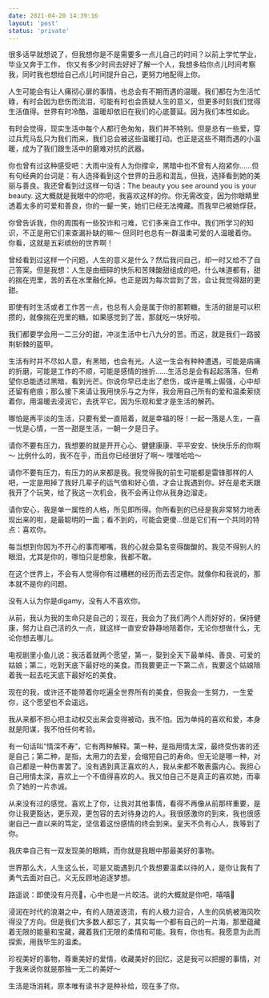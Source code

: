 ```yaml
---
date: 2021-04-20 14:39:16
layout: 'post'
status: 'private'
---
```


很多话早就想说了，但我想你是不是需要多一点儿自己的时间？以前上学忙学业，毕业又奔于工作，
你又有多少时间去好好了解一个人，我想多给你点儿时间考察我，同时我也想给自己点儿时间提升自己，更努力地配得上你。

人生可能会有让人痛彻心扉的事情，也总会有不期而遇的温暖。我们都在为生活忙碌，有时会因为悲伤而流泪，可能有时也会质疑人生的意义，但更多时刻我们觉得生活值得。世界有时冷酷，温暖却依旧在我们的心底蔓延。因为我们本性如此。

有时会觉得，现实生活中每个人都行色匆匆，我们并不特别。但是总有一些爱，穿过兵荒马乱只为我们而来，我们总会被这些温暖打动。也正是这些不期而遇的小温暖，成为了我们跟生活中的磨难对抗的武器。

你也曾有过这种感受吧：大雨中没有人为你撑伞，黑暗中也不曾有人抱紧你……但有句经典的台词是：有人选择看到这个世界的丑恶和混乱，但我，选择看到她的美丽与善良。我还曾看到过这样一句话：The beauty you see around you is your beauty. 这大概就是我眼中的你吧，我喜欢这样的你。你无需改变，因为你眼睛里透着太多的可爱和善良，你的一颦一笑，她们已经无法掩藏。而我早已被她俘获。

你曾告诉我，你的周围有一些狡诈和刁难，它们多来自工作中。我们所学习的知识，不正是用它们来查漏补缺的嘛～ 但同时也总有一群温柔可爱的人温暖着你。你看，这就是五彩缤纷的世界啊！

曾经看到过这样一个问题，人生的意义是什么？然后我问自己，却一时又给不了自己答案。但是我想：人生是由细碎的快乐和苦辣酸甜组成的吧，什么味道都有，甜的揣在兜里，苦的丢在水里融化掉。也正是因为每次尝到了苦，会让我觉得甜的更甜。

即使有时生活或者工作苦一点，也总有人会是属于你的那颗糖。生活的甜是可以积攒的，就像揣在兜里的糖。如果感觉到了苦，那就吃一块好啦。

我们都要学会用一二三分的甜，冲淡生活中七八九分的苦。而这，就是我们一路披荆斩棘的盔甲。

生活有时并不尽如人意，有黑暗，也会有光。人这一生会有种种遭遇，可能是病痛的折磨，可能是工作的不顺，可能是感情的挫折……生活总是会有起起落落，但希望你总能透过黑暗，看到光芒。你说你早已走出了悲伤，或许是嘴上倔强，心中却还留有疤痕；那么接下来请让我用快乐与之为伴，我会用自己所有的爱和温柔萦绕着你，用温暖去浸润它，去抚平它。因为乐观和爱才是生活的解药。

哪怕是再平淡的生活，只要有爱一直陪着，就是幸福的呀！一起一落是人生，一喜一忧是心情，一苦一甜是生活，一朝一夕是日子。

请你不要有压力，我想要的就是开开心心、健健康康、平平安安、快快乐乐的你啊～ 比例什么的，我不在乎，而且你已经很好了啊～ 嘿嘿哈哈～

 请你不要有压力，有压力的从来都是我。我觉得我的前生可能都是雷锋那样的人吧，一定是用掉了我好几辈子的运气值和好心值，才会让我遇到你。好在是老天跟我开了个玩笑，给了我这一次机会，我不会再让你从我身边溜走。

请你安心，我是单一属性的人格，所见即所得。你所看到的已经是我非常努力地表现出来的啦，是最聪明的一面；看不到的，可能会更傻...但是它们有一个共同的特点：喜欢你。

每当想到你因为不开心的事而嘟嘴，我的心就会莫名变得酸酸的。我见不得别人的眼泪，尤其是你的，哪怕只是想象，我都不敢。

在这个世界上，不会有人觉得你有过糟糕的经历而去否定你。就像你和我说的，那本就不是你的问题。

没有人认为你是digamy，没有人不喜欢你。

从前，我认为我的生命只是自己的；现在，我会为了我们两个人而好好的，保持健康，努力让自己活的久一点，就这样一直安安静静地陪着你，无论你想做什么，无论你想去哪儿。

电视剧里小鱼儿说：我活着就两个愿望，第一，娶到全天下最单纯、善良、可爱的姑娘；第二，吃到天底下最好吃的美食。而我要更正一下第二点，我要这个姑娘陪着我一起去吃天底下最好吃的美食。

现在的我，或许还不能带着你吃遍全世界所有的美食，但我会一生努力，一生爱你，这个愿望也不会遥远。

我从来都不担心把主动权交出来会变得被动，我不怕。因为单纯的喜欢和爱，本身就是阳谋，我不怕任何考验。

有一句话叫“情深不寿”，它有两种解释。第一种，是指用情太深，最终受伤害的还是自己；第二种，是指，太用力的去爱，会缩短自己的寿命。但无论是哪一种，对自己都是一种伤害罢了。没有遇到真正喜欢的人，我从来都不敢表露内心。我担心自己用情太深，喜欢上一个不值得喜欢的人。我又怕自己不是真正的喜欢她，而辜负了她的一片赤诚。

从来没有过的感觉。喜欢上了你，让我对其他事情，看得不再像从前那样重要，是你让我更豁达，更乐观，更包容的去对待身边的人。我很感激你的到来，我也很感谢自己一直以来的笃定，坚信着这份感情的终会到来。皇天不负有心人，我等到了你。

我庆幸自己有一双发现美的眼睛，而你就是我眼中那最美好的事物。

世界那么大，人生这么长，可是又能遇到几个我想要温柔以待的人，是你让我有了勇气去面对自己，义无反顾地追逐梦想。

路遥说：即使没有月亮🌛，心中也是一片皎洁。说的大概就是你吧，嘻嘻🐶

浸润在时代的浪潮之中，有的人随波逐流，有的人极力迎合，人生的风帆被海风吹得没了方向。但是我们大多数人都忘了，其实每一个都有自己的一片海，那里蕴藏着无限的能量和宝藏，藏着我们无限的柔情和可能。我有，你也有。我愿意为此而探索，用我毕生的温柔。

珍视美好的事物，尊重美好的爱情，收藏美好的回忆，这是我可以把握的事情，对于我来说你就是那独一无二的美好～

生活是场消耗，原本唯有读书才是种补给，现在多了你。






